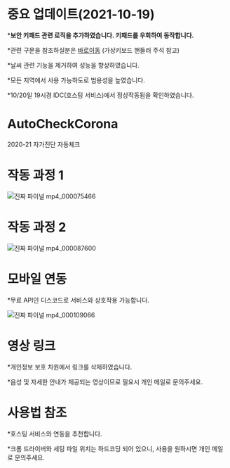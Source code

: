 # 중요 업데이트(2021-10-19)
 ***보안 키패드 관련 로직을 추가하였습니다. 키패드를 우회하여 동작합니다.**
 
 *관련 구문을 참조하실분은 [바로이동](https://github.com/Taehyun06-Dev/AutoCheckCorona/blob/master/src/main/java/ui/WebManager.java) (가상키보드 핸들러 주석 참고)
 
 *날씨 관련 기능을 제거하여 성능을 향상하였습니다.
 
 *모든 지역에서 사용 가능하도로 범용성을 높였습니다.
 
 *10/20일 19시경 IDC(호스팅 서비스)에서 정상작동됨을 확인하였습니다.

# AutoCheckCorona
2020-21 자가진단 자동체크

# 작동 과정 1

![진짜 파이널 mp4_000075466](https://user-images.githubusercontent.com/61714078/132454410-86c32a34-02ff-4dab-b98e-85c69b6d7560.png)

# 작동 과정 2

![진짜 파이널 mp4_000087600](https://user-images.githubusercontent.com/61714078/132454444-3ddd8684-b52e-4cd2-9856-c7bb90b0bf2b.png)

# 모바일 연동
 *무료 API인 디스코드로 서비스와 상호작용 가능합니다.

![진짜 파이널 mp4_000109066](https://user-images.githubusercontent.com/61714078/132454466-30fcc996-7464-445f-bf1e-0c1f57bd0474.png)

# 영상 링크
*개인정보 보호 차원에서 링크를 삭제하였습니다.

*음성 및 자세한 안내가 제공되는 영상이므로 필요시 개인 메일로 문의주세요.

# 사용법 참조
 *호스팅 서비스와 연동을 추천합니다.
 
 *크롬 드라이버와 세팅 파일 위치는 하드코딩 되어 있으니, 사용을 원하시면 개인 메일로 문의주세요.

